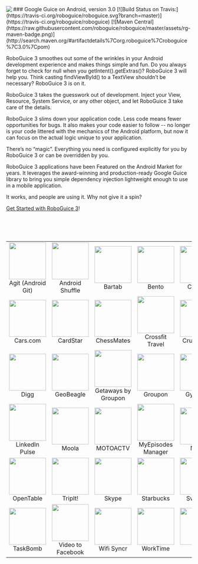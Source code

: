 <img src="http://f.cl.ly/items/1G3K1n2L3g452n3i1M2q/roboguice-200px.png" align="left" />
### Google Guice on Android, version 3.0
[![Build Status on Travis:](https://travis-ci.org/roboguice/roboguice.svg?branch=master)](https://travis-ci.org/roboguice/roboguice) [![Maven Central](https://raw.githubusercontent.com/roboguice/roboguice/master/assets/rg-maven-badge.png)](http://search.maven.org/#artifactdetails%7Corg.roboguice%7Croboguice%7C3.0%7Cpom)
<!-- Restore badge after bug fix in heroku https://github.com/jirutka/maven-badges/issues/2 or version update
[![Maven Central](https://maven-badges.herokuapp.com/maven-central/org.roboguice/roboguice/badge.svg)](https://maven-badges.herokuapp.com/maven-central/org.roboguice/roboguice)-->

RoboGuice 3 smoothes out some of the wrinkles in your Android development experience and makes things simple and fun. Do you always forget to check for null when you getIntent().getExtras()? RoboGuice 3 will help you. Think casting findViewById() to a TextView shouldn’t be necessary? RoboGuice 3 is on it.

RoboGuice 3 takes the guesswork out of development. Inject your View, Resource, System Service, or any other object, and let RoboGuice 3 take care of the details.

RoboGuice 3 slims down your application code. Less code means fewer opportunities for bugs. It also makes your code easier to follow -- no longer is your code littered with the mechanics of the Android platform, but now it can focus on the actual logic unique to your application.

There’s no “magic”. Everything you need is configured explicitly for you by RoboGuice 3 or can be overridden by you.

RoboGuice 3 applications have been Featured on the Android Market for years. It leverages the award-winning and production-ready Google Guice library to bring you simple dependency injection lightweight enough to use in a mobile application.

It works, and people are using it. Why not give it a spin?

[Get Started with RoboGuice 3](https://github.com/roboguice/roboguice/wiki)!

<br/>
<br/>
<br/>

<!-- DO YOU WANT TO SEE YOUR APP LISTED HERE?
   - Download your app icon from Google Play, add it to the assets directory,
   - then modify this README.md file and submit a PR with your changes. -->
<table>
	<tr>
		<td width="130" align="center">
			<a title="Agit (Android Git)" href="https://market.android.com/details?id=com.madgag.agit" rel="nofollow"><img src="https://raw.githubusercontent.com/roboguice/roboguice/master/assets/agit.png" width="100" height="100"></a>Agit (Android Git)
		</td>
		<td width="130" align="center">
			<a title="Android Shuffle" href="https://market.android.com/details?id=org.dodgybits.android.shuffle" rel="nofollow"><img src="https://raw.githubusercontent.com/roboguice/roboguice/master/assets/android-shuffle.png" width="100" height="100"></a>Android Shuffle
		</td>
		<td width="130" align="center">
			<a title="Bartab" href="https://market.android.com/details?id=com.webtab.bartab.droid" rel="nofollow"><img src="https://raw.githubusercontent.com/roboguice/roboguice/master/assets/bartab.png" width="100" height="100"></a>Bartab
		</td>
		<td width="130" align="center">
			<a title="Bento" href="https://play.google.com/store/apps/details?id=br.gov.rs.bentogoncalves.guia" rel="nofollow"><img src="https://raw.githubusercontent.com/roboguice/roboguice/master/assets/bento.png" width="100" height="100"></a>Bento
		</td>
		<td width="130" align="center">
			<a title="CallerID" href="https://market.android.com/details?id=com.integralblue.callerid" rel="nofollow"><img src="https://raw.githubusercontent.com/roboguice/roboguice/master/assets/callerid.png" width="100" height="100"></a>CallerID
		</td>
	</tr>
	<tr>
		<td width="130" align="center">
			<a title="Cars.com" href="http://market.android.com/details?id=com.cars.android" rel="nofollow"><img src="https://raw.githubusercontent.com/roboguice/roboguice/master/assets/cars.png" width="100" height="100"></a>Cars.com
		</td>
		<td width="130" align="center">
			<a title="CardStar" href="https://market.android.com/details?id=com.cardstar.android" rel="nofollow"><img src="https://raw.githubusercontent.com/roboguice/roboguice/master/assets/cardstar.png" width="100" height="100"></a>CardStar
		</td>
		<td width="130" align="center">
			<a title="ChessMates" href="https://play.google.com/store/apps/details?id=com.aptitudelabs.chess" rel="nofollow"><img src="https://raw.githubusercontent.com/roboguice/roboguice/master/assets/chessmates.png" width="100" height="100"></a>ChessMates
		</td>
		<td width="130" align="center">
			<a title="Crossfit Travel" href="http://market.android.com/details?id=com.agilevent.crossfittravel" rel="nofollow"><img src="https://raw.githubusercontent.com/roboguice/roboguice/master/assets/crossfit.png" width="100" height="100"></a>Crossfit Travel
		</td>
		<td width="130" align="center">
			<a title="Crunchyroll" href="https://play.google.com/store/apps/details?id=com.crunchyroll.crunchyroid" rel="nofollow"><img src="https://raw.githubusercontent.com/roboguice/roboguice/master/assets/crunchyroll.png" width="100" height="100"></a>Crunchyroll
		</td>
	</tr>
	<tr>
		<td width="130" align="center">
			<a title="Digg" href="http://www.digg.com" rel="nofollow"><img src="https://raw.githubusercontent.com/roboguice/roboguice/master/assets/digg.png" width="100" height="100"></a>Digg
		</td>
		<td width="130" align="center">
			<a title="GeoBeagle" href="https://market.android.com/details?id=com.google.code.geobeagle" rel="nofollow"><img src="https://raw.githubusercontent.com/roboguice/roboguice/master/assets/geobeagle.png" width="100" height="100"></a>GeoBeagle
		</td>
		<td width="130" align="center">
			<a title="Getaways by Groupon" href="https://play.google.com/store/apps/details?id=com.groupon.travel" rel="nofollow"><img src="https://raw.githubusercontent.com/roboguice/roboguice/master/assets/getaways.png" width="100" height="100"></a>Getaways by Groupon
		</td>
		<td width="130" align="center">
			<a title="Groupon" href="http://market.android.com/details?id=com.groupon" rel="nofollow"><img src="https://raw.githubusercontent.com/roboguice/roboguice/master/assets/groupon.png" width="100" height="100"></a>Groupon
		</td>
		<td width="130" align="center">
			<a title="Gymglish" href="https://play.google.com/store/apps/details?id=com.gymglish.ggmobile" rel="nofollow"><img src="https://raw.githubusercontent.com/roboguice/roboguice/master/assets/gymglish.png" width="100" height="100"></a>Gymglish
		</td>
	</tr>
	<tr>
		<td width="130" align="center">
			<a title="LinkedIn Pulse" href="https://market.android.com/details?id=com.alphonso.pulse" rel="nofollow"><img src="https://raw.githubusercontent.com/roboguice/roboguice/master/assets/pulse.png" width="100" height="100"></a>LinkedIn Pulse
		</td>
		<td width="130" align="center">
			<a title="Moola" href="https://play.google.com/store/apps/details?id=nefarious.apps.moolapro" rel="nofollow"><img src="https://raw.githubusercontent.com/roboguice/roboguice/master/assets/moola.png" width="100" height="100"></a>Moola
		</td>
		<td width="130" align="center">
			<a title="MOTOACTV" href="https://play.google.com/store/apps/details?id=com.motorola.notification" rel="nofollow"><img src="https://raw.githubusercontent.com/roboguice/roboguice/master/assets/motoactv.png" width="100" height="100"></a>MOTOACTV
		</td>
		<td width="130" align="center">
			<a title="MyEpisodes Manager" href="https://market.android.com/details?id=eu.vranckaert.episodeWatcher" rel="nofollow"><img src="https://raw.githubusercontent.com/roboguice/roboguice/master/assets/my-episodes-manager.png" width="100" height="100"></a>MyEpisodes Manager
		</td>
		<td width="130" align="center">
			<a title="Nike+" href="https://play.google.com/store/apps/details?id=com.nike.plusgps" rel="nofollow"><img src="https://raw.githubusercontent.com/roboguice/roboguice/master/assets/nike.png" width="100" height="100"></a>Nike+
		</td>
	</tr>
	<tr>
		<td width="130" align="center">
			<a title="OpenTable" href="http://market.android.com/details?id=com.opentable" rel="nofollow"><img src="https://raw.githubusercontent.com/roboguice/roboguice/master/assets/opentable.png" width="100" height="100"></a>OpenTable
		</td>
		<td width="130" align="center">
			<a title="TripIt!" href="http://market.android.com/details?id=com.tripit" rel="nofollow"><img src="https://raw.githubusercontent.com/roboguice/roboguice/master/assets/tripit.png" width="100" height="100"></a>TripIt!
		</td>
		<td width="130" align="center">
			<a title="Skype" href="http://market.android.com/details?id=com.skype.raider" rel="nofollow"><img src="https://raw.githubusercontent.com/roboguice/roboguice/master/assets/skype.png" width="100" height="100"></a>Skype
		</td>
		<td width="130" align="center">
			<a title="Starbucks" href="https://play.google.com/store/apps/details?id=com.starbucks.mobilecard" rel="nofollow"><img src="https://raw.githubusercontent.com/roboguice/roboguice/master/assets/starbucks.png" width="100" height="100"></a>Starbucks
		</td>
		<td width="130" align="center">
			<a title="SwiftKey" href="http://market.android.com/details?id=com.touchtype.swiftkey" rel="nofollow"><img src="https://raw.githubusercontent.com/roboguice/roboguice/master/assets/swiftkey.png" width="100" height="100"></a>SwiftKey
		</td>
	</tr>
	<tr>
		<td width="130" align="center">
			<a title="TaskBomb" href="https://market.android.com/details?id=org.androidideas.taskbomb" rel="nofollow"><img src="https://raw.githubusercontent.com/roboguice/roboguice/master/assets/taskbomb.png" width="100" height="100"></a>TaskBomb
		</td>
		<td width="130" align="center">
			<a title="Video to Facebook" href="https://market.android.com/details?id=net.eworldui.videouploader" rel="nofollow"><img src="https://raw.githubusercontent.com/roboguice/roboguice/master/assets/video-to-facebook.png" width="100" height="100"></a>Video to Facebook
		</td>
		<td width="130" align="center">
			<a title="Wifi Syncr" href="https://market.android.com/details?id=com.appricoo.android.tools.wifisyncr" rel="nofollow"><img src="https://raw.githubusercontent.com/roboguice/roboguice/master/assets/wifi-syncer.png" width="100" height="100"></a>Wifi Syncr
		</td>
		<td width="130" align="center">
			<a title="WorkTime" href="https://market.android.com/details?id=eu.vranckaert.worktime" rel="nofollow"><img src="https://raw.githubusercontent.com/roboguice/roboguice/master/assets/worktime.png" width="100" height="100"></a>WorkTime
		</td>
		<td width="130" align="center">
			<a title="Zynk" href="https://play.google.com/store/apps/details?id=me.zynk.zynkcorp" rel="nofollow"><img src="https://raw.githubusercontent.com/roboguice/roboguice/master/assets/zynk.png" width="100" height="100"></a>Zynk
		</td>
	</tr>
</table>


